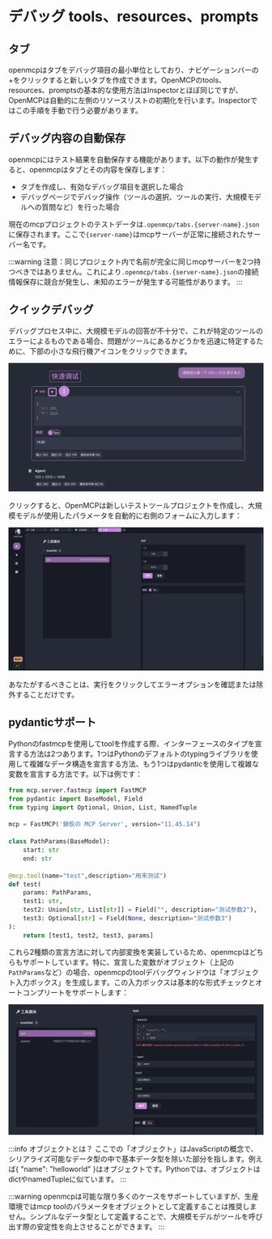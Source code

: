 # デバッグ tools、resources、prompts

## タブ

openmcpはタブをデバッグ項目の最小単位としており、ナビゲーションバーの+をクリックすると新しいタブを作成できます。OpenMCPのtools、resources、promptsの基本的な使用方法はInspectorとほぼ同じですが、OpenMCPは自動的に左側のリソースリストの初期化を行います。Inspectorではこの手順を手動で行う必要があります。

## デバッグ内容の自動保存

openmcpにはテスト結果を自動保存する機能があります。以下の動作が発生すると、openmcpはタブとその内容を保存します：

- タブを作成し、有効なデバッグ項目を選択した場合
- デバッグページでデバッグ操作（ツールの選択、ツールの実行、大規模モデルへの質問など）を行った場合

現在のmcpプロジェクトのテストデータは`.openmcp/tabs.{server-name}.json`に保存されます。ここで`{server-name}`はmcpサーバーが正常に接続されたサーバー名です。

:::warning
注意：同じプロジェクト内で名前が完全に同じmcpサーバーを2つ持つべきではありません。これにより`.openmcp/tabs.{server-name}.json`の接続情報保存に競合が発生し、未知のエラーが発生する可能性があります。
:::

## クイックデバッグ

デバッグプロセス中に、大規模モデルの回答が不十分で、これが特定のツールのエラーによるものである場合、問題がツールにあるかどうかを迅速に特定するために、下部の小さな飛行機アイコンをクリックできます。

![](./images/llm-fast-debug.png)

クリックすると、OpenMCPは新しいテストツールプロジェクトを作成し、大規模モデルが使用したパラメータを自動的に右側のフォームに入力します：

![](./images/llm-fast-debug-result.png)

あなたがするべきことは、実行をクリックしてエラーオプションを確認または除外することだけです。

## pydanticサポート

Pythonのfastmcpを使用してtoolを作成する際、インターフェースのタイプを宣言する方法は2つあります。1つはPythonのデフォルトのtypingライブラリを使用して複雑なデータ構造を宣言する方法、もう1つはpydanticを使用して複雑な変数を宣言する方法です。以下は例です：

```python
from mcp.server.fastmcp import FastMCP
from pydantic import BaseModel, Field
from typing import Optional, Union, List, NamedTuple

mcp = FastMCP('錦恢の MCP Server', version="11.45.14")

class PathParams(BaseModel):
    start: str
    end: str

@mcp.tool(name="test",description="用来测试")
def test(
    params: PathParams,
    test1: str,
    test2: Union[str, List[str]] = Field("", description="测试参数2"),
    test3: Optional[str] = Field(None, description="测试参数3")
):
    return [test1, test2, test3, params]
```

これら2種類の宣言方法に対して内部変換を実装しているため、openmcpはどちらもサポートしています。特に、宣言した変数がオブジェクト（上記の`PathParams`など）の場合、openmcpのtoolデバッグウィンドウは「オブジェクト入力ボックス」を生成します。この入力ボックスは基本的な形式チェックとオートコンプリートをサポートします：

![](./images/object-input.png)

:::info オブジェクトとは？
ここでの「オブジェクト」はJavaScriptの概念で、シリアライズ可能なデータ型の中で基本データ型を除いた部分を指します。例えば{ "name": "helloworld" }はオブジェクトです。Pythonでは、オブジェクトはdictやnamedTupleに似ています。
:::

:::warning
openmcpは可能な限り多くのケースをサポートしていますが、生産環境ではmcp toolのパラメータをオブジェクトとして定義することは推奨しません。シンプルなデータ型として定義することで、大規模モデルがツールを呼び出す際の安定性を向上させることができます。
:::